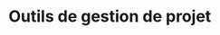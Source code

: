 <link rel="stylesheet" href="https://cdn.jsdelivr.net/npm/katex@0.16.4/dist/katex.min.css">

# Outils de gestion de projet
